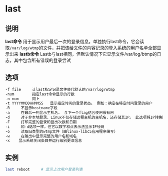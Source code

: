 # **last**

## 说明

**last命令**  用于显示用户最后一次的登录信息。单独执行last命令，它会读取`/var/log/wtmp`的文件，并把该给文件的内容记录的登入系统的用户名单全部显示出来
**lastb命令** Lastb与last相同，但默认情况下它显示文件/var/log/btmp的日志，其中包含所有错误的登录尝试

## 选项

```markdown
-f file     让last指定记录文件替代默认的/var/log/wtmp
-num        指定last命令显示的行数
-n num      同上
-t YYYYMMDDHHMMSS   显示指定时间的登录状态。 例如：确定在特定时间登录的用户
-R     不显示hostname字段
-a     在最后一列显示主机名。 与下一个flag结合使用很有用
-d     对于非本地登录，Linux不仅存储远程主机的主机名，还存储其IP。 此选项将IP转换回主机名
-F     打印完整的登录和登出次数和日期
-i     和-d选项一样，但它以数字和点表示法显示IP号码
-o     读取旧类型的wtmp文件（由linux-libc5应用程序编写）
-w     在输出中显示完整的用户名和域名
-x    显示系统关闭条目并运行级别更改信息

```

## 实例

```bash
last reboot     # 显示上次用户登录列表
```



